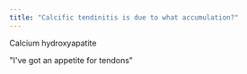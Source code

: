 ```yaml
---
title: "Calcific tendinitis is due to what accumulation?"
---
```

Calcium hydroxyapatite

&quot;I've got an appetite for tendons&quot;

